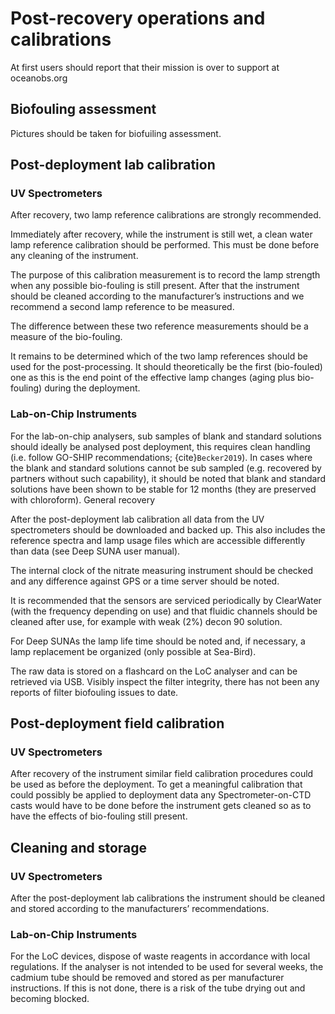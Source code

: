 # Post-recovery operations and calibrations

At first users should report that their mission is over to support at oceanobs.org

## Biofouling assessment
Pictures should be taken for biofuiling assessment. 

## Post-deployment lab calibration
### UV Spectrometers
After recovery, two lamp reference calibrations are strongly recommended.

Immediately after recovery, while the instrument is still wet, a clean water lamp reference calibration should be performed. This must be done before any cleaning of the instrument. 

The purpose of this calibration measurement is to record the lamp strength when any possible bio-fouling is still present. 
After that the instrument should be cleaned according to the manufacturer’s instructions and we recommend a second lamp reference to be measured. 

The difference between these two reference measurements should be a measure of the bio-fouling.

It remains to be determined which of the two lamp references should be used for the post-processing. It should theoretically be the first (bio-fouled) one as this is the end point of the effective lamp changes (aging plus bio-fouling) during the deployment.

### Lab-on-Chip Instruments
For the lab-on-chip analysers, sub samples of blank and standard solutions should ideally be analysed post deployment, this requires clean handling (i.e. follow GO-SHIP recommendations; {cite}`Becker2019`). In cases where the blank and standard solutions cannot be sub sampled (e.g. recovered by partners without such capability), it should be noted that blank and standard solutions have been shown to be stable for 12 months (they are preserved with chloroform). General recovery

After the post-deployment lab calibration all data from the UV spectrometers should be downloaded and backed up. This also includes the reference spectra and lamp usage files which are accessible differently than data (see Deep SUNA user manual).

The internal clock of the nitrate measuring instrument should be checked and any difference against GPS or a time server should be noted.

It is recommended that the sensors are serviced periodically by ClearWater (with the frequency depending on use) and that fluidic channels should be cleaned after use, for example with weak (2%) decon 90 solution.

For Deep SUNAs the lamp life time should be noted and, if necessary, a lamp replacement be organized (only possible at Sea-Bird). 

The raw data is stored on a flashcard on the LoC analyser and can be retrieved via USB. Visibly inspect the filter integrity, there has not been any reports of filter biofouling issues to date. 

## Post-deployment field calibration
### UV Spectrometers
After recovery of the instrument similar field calibration procedures could be used as before the deployment. 
To get a meaningful calibration that could possibly be applied to deployment data any Spectrometer-on-CTD casts would have to be done before the instrument gets cleaned so as to have the effects of bio-fouling still present. 

## Cleaning and storage
### UV Spectrometers
After the post-deployment lab calibrations the instrument should be cleaned and stored according to the manufacturers’ recommendations.

### Lab-on-Chip Instruments
For the LoC devices, dispose of waste reagents in accordance with local regulations. 
If the analyser is not intended to be used for several weeks, the cadmium tube should be removed and stored as per manufacturer instructions. 
If this is not done, there is a risk of the tube drying out and becoming blocked.

